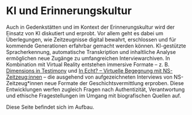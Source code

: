 # KI und Erinnerungskultur

Auch in Gedenkstätten und im Kontext der Erinnerungskultur wird der Einsatz von KI diskutiert und erprobt. Vor allem geht es dabei um Überlegungen, wie Zeitzeugnisse digital bewahrt, erschlossen und für kommende Generationen erfahrbar gemacht werden können. KI-gestützte Spracherkennung, automatische Transkription und inhaltliche Analyse ermöglichen neue Zugänge zu umfangreichen Interviewarchiven. In Kombination mit Virtual Reality entstehen immersive Formate – z. B. [Dimensions in Testimony](https://sfi.usc.edu/dit) und [In Echt? – Virtuelle Begegnung mit NS-Zeitzeug:innen](https://gesellschaft-kultur-geschichte.de/in-echt-virtuelle-begegnung-mit-ns-zeitzeuginnen) – die ausgehend von aufgezeichneten Interviews von NS-Zeitzeug*innen neue Formate der Geschichtsvermittlung erproben.
Diese Entwicklungen werfen zugleich Fragen nach Authentizität, Verantwortung und ethische Fragestellungen im Umgang mit biografischen Quellen auf.

Diese Seite befindet sich im Aufbau.